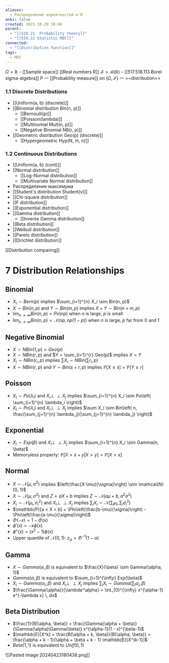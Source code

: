 ```yaml
---
aliases:
  - Распределение вероятностей в R
anki: false
created: 2023-10-29 19:46
parent:
  - "[[519.21  Probability theory]]"
  - "[[519.22 Statistic MOC]]"
connected:
  - "[[Distribution function]]"
tags:
  - MOC
---
```


$\Omega=\mathbb{R}$ -  [[Sample space]] [[Real numbers R]]
$\mathcal{F}=\mathcal{B}(\mathbb{R})$ -  [[517.518.113 Borel sigma-algebra]]
P 一 [[Probability measure]] on $(\Omega,\mathcal{F})$ 一 ==distribution==

### 1.1 Discrete Distributions
- [[Uniform(a, b)  (discrete)]]
- [[Binomial distribution Bin(n, p)]]
    - [[Bernoulli(p)]]  
    - [[Poisson(lambda)]] 
    - [[Multinomial Mult(n, p)]]
    - [[Negative Binomial NB(r, p)]]
- [[Geometric distribution Geo(p) (discrete)]]
    - [[Hypergeometric Hyp(N, m, n)]]

### 1.2 Continuous Distributions
- [[Uniform(a, b)  (cont)]]
- [[Normal distribution]]
    - [[Log-Normal distribution]]
    - [[Multivariate Normal distribution]]
- Распределение максимума
- [[Student's distribution Student(v)]]
- [[Chi-square distribution]]
- [[F distribution]]
- [[Exponential distribution]]
- [[Gamma distribution]]
    - [[Inverse Gamma distribution]]
- [[Beta distribution]]
- [[Weibull distribution]]
- [[Pareto distribution]]
- [[Dirichlet distribution]]


[[Distribution comparing]]

# 7 Distribution Relationships

## Binomial

- $X_i \sim Bern(p)$ implies $\sum_{i=1}^{n} X_i \sim Bin(n, p)$
- $X \sim Bin(n, p)$ and $Y \sim Bin(m, p)$ implies $X + Y \sim Bin(n + m, p)$
- $\lim_{n \to \infty} Bin(n, p) = Po(np)$ when $n$ is large, $p$ is small
- $\lim_{n \to \infty} Bin(n, p) = \mathcal{N}(np, np(1 - p))$ when $n$ is large, $p$ far from 0 and 1

## Negative Binomial

- $X \sim NBin(1, p) = Geo(p)$
- $X \sim NBin(r, p)$ and $Y = \sum_{i=1}^{r} Geo(p)$ implies $X = Y$
- $X_i \sim NBin(r_i, p)$ implies $\sum X_i \sim NBin(\sum r_i, p)$
- $X \sim NBin(r, p)$ and $Y \sim Bin(s + r, p)$ implies $\mathbb{P}[X \leq s] = \mathbb{P}[Y \geq r]$

## Poisson

- $X_i \sim Po(\lambda_i)$ and $X_i \perp\!\!\!\perp X_j$ implies $\sum_{i=1}^{n} X_i \sim Po\left( \sum_{i=1}^{n} \lambda_i \right)$
- $X_i \sim Po(\lambda_i)$ and $X_i \perp\!\!\!\perp X_j$ implies $\sum X_i \sim Bin\left( n, \frac{\sum_{j=1}^{n} \lambda_j}{\sum_{j=1}^{n} \lambda_j} \right)$

## Exponential

- $X_i \sim Exp(\beta)$ and $X_i \perp\!\!\!\perp X_j$ implies $\sum_{i=1}^{n} X_i \sim Gamma(n, \beta)$
- Memoryless property: $\mathbb{P}[X > x + y | X > y] = \mathbb{P}[X > x]$
## Normal

- $X \sim \mathcal{N}(\mu, \sigma^2)$ implies $\left(\frac{X-\mu}{\sigma}\right) \sim \mathcal{N}(0, 1)$
- $X \sim \mathcal{N}(\mu, \sigma^2)$ and $Z = aX + b$ implies $Z \sim \mathcal{N}(a\mu + b, a^2\sigma^2)$
- $X_i \sim \mathcal{N}(\mu_i, \sigma_i^2)$ and $X_i \perp\!\!\!\perp X_j$ implies $\sum_i X_i \sim \mathcal{N}\left(\sum_i \mu_i, \sum_i \sigma_i^2\right)$
- $\mathbb{P}[a < X < b] = \Phi\left(\frac{b-\mu}{\sigma}\right) - \Phi\left(\frac{a-\mu}{\sigma}\right)$
- $\Phi(-x) = 1 - \Phi(x)$
- $\phi'(x) = -x\phi(x)$
- $\phi''(x) = (x^2 - 1)\phi(x)$
- Upper quantile of $\mathcal{N}(0, 1)$: $z_\alpha = \Phi^{-1}(1 - \alpha)$

## Gamma

- $X \sim Gamma(\alpha, \beta)$ is equivalent to $\frac{X}{\beta} \sim Gamma(\alpha, 1)$
- $Gamma(\alpha, \beta)$ is equivalent to $\sum_{i=1}^{\infty} Exp(\beta)$
- $X_i \sim Gamma(\alpha_i, \beta)$ and $X_i \perp\!\!\!\perp X_j$ implies $\sum_i X_i \sim Gamma\left(\sum_i \alpha_i, \beta\right)$
- $\frac{\Gamma(\alpha)}{\lambda^\alpha} = \int_{0}^{\infty} x^{\alpha-1} e^{-\lambda x} \, dx$

## Beta Distribution

- $\frac{1}{B(\alpha, \beta)} = \frac{\Gamma(\alpha + \beta)}{\Gamma(\alpha)\Gamma(\beta)} x^{\alpha-1}(1 - x)^{\beta-1}$
- $\mathbb{E}[X^k] = \frac{B(\alpha + k, \beta)}{B(\alpha, \beta)} = \frac{\alpha + k - 1}{\alpha + \beta + k - 1} \mathbb{E}[X^{k-1}]$
- $Beta(1, 1)$ is equivalent to $Unif(0, 1)$



![[Pasted image 20240423180438.png]]